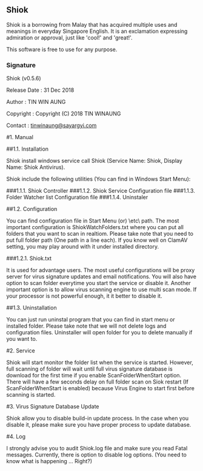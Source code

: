 ## Shiok

Shiok is a borrowing from Malay that has acquired multiple uses and meanings in everyday Singapore English. It is an exclamation expressing admiration or approval, just like 'cool!' and 'great!'.

This software is free to use for any purpose.

### Signature
Shiok (v0.5.6)

Release Date	: 31 Dec 2018

Author			  : TIN WIN AUNG

Copyright	  	: Copyright (C) 2018 TIN WINAUNG

Contact		  	: tinwinaung@sayargyi.com

#1. Manual

##1.1. Installation

Shiok install windows service call Shiok (Service Name: Shiok, Display Name: Shiok Antivirus).

Shiok include the following utilities (You can find in Windows Start Menu):

###1.1.1. Shiok Controller
###1.1.2. Shiok Service Configuration file
###1.1.3. Folder Watcher list Configuration file
###1.1.4. Uninstaler

##1.2. Configuration

You can find configuration file in Start Menu (or) <Install Folder>\etc\ path.
The most important configuration is ShiokWatchFolders.txt where you can put all folders that you want to scan in realtiom. Please take note that you need to put full folder path (One path in a line each).
If you know well on ClamAV setting, you may play around with it under installed directory.

###1.2.1. Shiok.txt 

It is used for advantage users. The most useful configurations will be proxy server for virus signature updates and email notifications.
You will also have option to scan folder everytime you start the service or disable it. Another important option is to allow virus scanning engine to use multi scan mode. If your processor is not powerful enough, it it better to disable it.

##1.3. Uninstallation

You can just run uninstal program that you can find in start menu or installed folder. Please take note that we will not delete logs and configuration files. Uninstaller will open folder for you to delete manually if you want to.

#2. Service

Shiok will start monitor the folder list when the service is started. However, full scanning of folder will wait until full virus signature database is download for the first time if you enable ScanFolderWhenStart option.
There will have a few seconds delay on full folder scan on Siok restart (If ScanFolderWhenStart is enabled) because Virus Engine to start first before scanning is started.

#3. Virus Signature Database Update

Shiok allow you to disable build-in update process. In the case when you disable it, please make sure you have proper process to update database.

#4. Log

I strongly advise you to audit Shiok.log file and make sure you read Fatal messages.
Currently, there is option to disable log options. (You need to know what is happening ... Right?)


